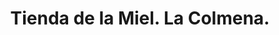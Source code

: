 ---
title: "Tienda de la Miel. La Colmena."
url: /habana-vieja/tienda-de-la-miel-la-colmena/
shop: alimentación sana
---